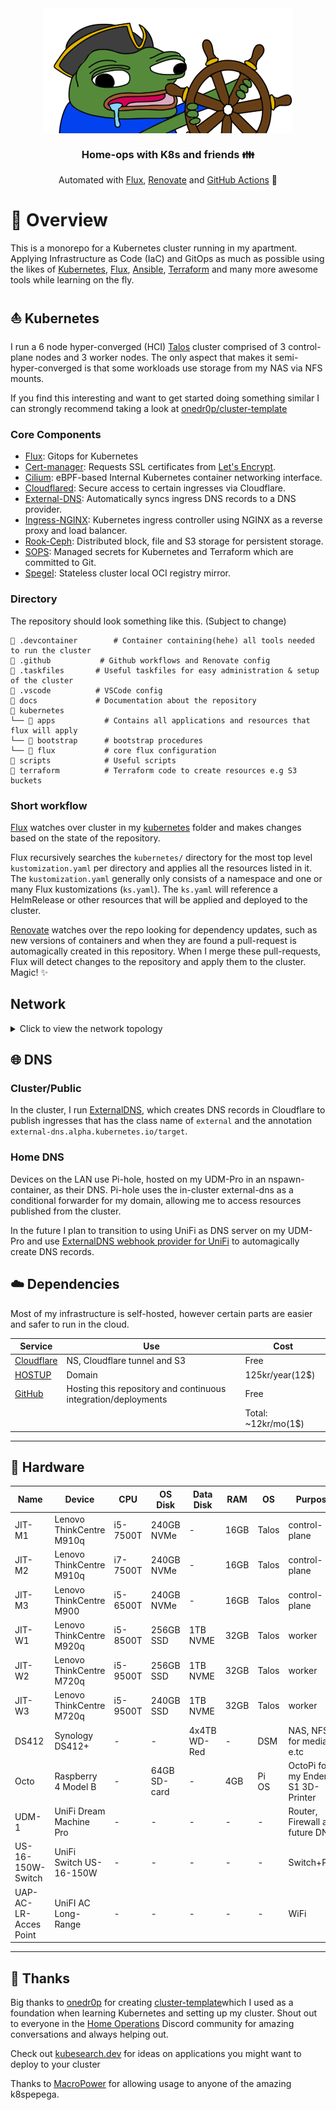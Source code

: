 <div align="center">

<img src="https://raw.githubusercontent.com/s0undy/home-ops/main/docs/assets/k8spega.png" align="center" width="400px" height="200px"/>

### Home-ops with K8s and friends 👪
Automated with [Flux](https://fluxcd.io), [Renovate](https://github.com/renovatebot/renovate) and [GitHub Actions](https://github.com/features/actions)  🤖
</div>

# 📄 Overview
This is a monorepo for a Kubernetes cluster running in my apartment. Applying Infrastructure as Code (IaC) and GitOps as much as possible using the likes of [Kubernetes](https://kubernetes.io/), [Flux](https://github.com/fluxcd/flux2), [Ansible](https://www.ansible.com/), [Terraform](https://www.terraform.io/) and many more awesome tools while learning on the fly.

## ⛵ Kubernetes
I run a 6 node hyper-converged (HCI) [Talos](https://www.talos.dev) cluster comprised of 3 control-plane nodes and 3 worker nodes. The only aspect that makes it semi-hyper-converged is that some workloads use storage from my NAS via NFS mounts.

If you find this interesting and want to get started doing something similar I can strongly recommend taking a look at [onedr0p/cluster-template](https://github.com/onedr0p/cluster-template)

### Core Components
- [Flux](https://fluxcd.io/): Gitops for Kubernetes
- [Cert-manager](https://github.com/cert-manager/cert-manager): Requests SSL certificates from [Let's Encrypt](https://letsencrypt.org/).
- [Cilium](https://github.com/cilium/cilium): eBPF-based Internal Kubernetes container networking interface.
- [Cloudflared](https://github.com/cloudflare/cloudflared): Secure access to certain ingresses via Cloudflare.
- [External-DNS](https://github.com/kubernetes-sigs/external-dns): Automatically syncs ingress DNS records to a DNS provider.
- [Ingress-NGINX](https://github.com/kubernetes/ingress-nginx): Kubernetes ingress controller using NGINX as a reverse proxy and load balancer.
- [Rook-Ceph](https://github.com/rook/rook): Distributed block, file and S3 storage for persistent storage.
- [SOPS](https://github.com/getsops/sops): Managed secrets for Kubernetes and Terraform which are committed to Git.
- [Spegel](https://github.com/spegel-org/spegel): Stateless cluster local OCI registry mirror.


### Directory
The repository should look something like this. (Subject to change)

```
📁 .devcontainer        # Container containing(hehe) all tools needed to run the cluster
📁 .github           # Github workflows and Renovate config
📁 .taskfiles       # Useful taskfiles for easy administration & setup of the cluster
📁 .vscode          # VSCode config
📁 docs             # Documentation about the repository
📁 kubernetes
└── 📁 apps           # Contains all applications and resources that flux will apply
└── 📁 bootstrap      # bootstrap procedures
└── 📁 flux           # core flux configuration
📁 scripts            # Useful scripts
📁 terraform          # Terraform code to create resources e.g S3 buckets
```
### Short workflow
[Flux](https://fluxcd.io/) watches over cluster in my [kubernetes](https://github.com/s0undy/home-ops/tree/main/kubernetes) folder and makes changes based on the state of the repository.

Flux recursively searches the `kubernetes/` directory for the most top level `kustomization.yaml` per directory and applies all the resources listed in it. The `kustomization.yaml` generally only consists of a namespace and one or many Flux kustomizations (`ks.yaml`). The `ks.yaml` will reference a HelmRelease or other resources that will be applied and deployed to the cluster.

[Renovate](https://github.com/renovatebot/renovate) watches over the repo looking for dependency updates, such as new versions of containers and when they are found a pull-request is automagically created in this repository. When I merge these pull-requests, Flux will detect changes to the repository and apply them to the cluster. Magic! ✨

## Network
<details>
  <summary>Click to view the network topology</summary>

  <img src="https://raw.githubusercontent.com/s0undy/home-ops/main/docs/assets/networktopology.png" align="center"/>
</details>

## 🌐 DNS

### Cluster/Public
In the cluster, I run [ExternalDNS](https://github.com/kubernetes-sigs/external-dns), which creates DNS records in Cloudflare to publish ingresses that has the class name of `external` and the annotation `external-dns.alpha.kubernetes.io/target`.

### Home DNS
Devices on the LAN use Pi-hole, hosted on my UDM-Pro in an nspawn-container, as their DNS. Pi-hole uses the in-cluster external-dns as a conditional forwarder for my domain, allowing me to access resources published from the cluster.

In the future I plan to transition to using UniFi as DNS server on my UDM-Pro and use [ExternalDNS webhook provider for UniFi](https://github.com/kashalls/external-dns-unifi-webhook) to automagically create DNS records.


## ☁️ Dependencies
Most of my infrastructure is self-hosted, however certain parts are easier and safer to run in the cloud.

| Service                                         | Use                                                               | Cost                |
|-------------------------------------------------|-------------------------------------------------------------------|---------------------|
| [Cloudflare](https://www.cloudflare.com/)       | NS, Cloudflare tunnel and S3                                      | Free                |
| [HOSTUP](https://www.cloudflare.com/)           | Domain                                                            | 125kr/year(12$)     |
| [GitHub](https://github.com/)                   | Hosting this repository and continuous integration/deployments    | Free                |
|                                                 |                                                                   | Total: ~12kr/mo(1$) |
---

## 🔧 Hardware
| Name               | Device                   | CPU      | OS Disk      | Data Disk     | RAM  | OS    | Purpose                             |
|------------------------|--------------------------|----------|--------------|---------------|------|-------|-------------------------------------|
| JIT-M1                 | Lenovo ThinkCentre M910q | i5-7500T | 240GB NVMe   | -             | 16GB | Talos | control-plane                       |
| JIT-M2                 | Lenovo ThinkCentre M910q | i7-7500T | 240GB NVMe   | -             | 16GB | Talos | control-plane                       |
| JIT-M3                 | Lenovo ThinkCentre M900  | i5-6500T | 240GB NVMe   | -             | 16GB | Talos | control-plane                       |
| JIT-W1                 | Lenovo ThinkCentre M920q | i5-8500T | 256GB SSD    | 1TB NVME      | 32GB | Talos | worker                              |
| JIT-W2                 | Lenovo ThinkCentre M720q | i5-9500T | 256GB SSD    | 1TB NVME      | 32GB | Talos | worker                              |
| JIT-W3                 | Lenovo ThinkCentre M720q | i5-9500T | 240GB SSD    | 1TB NVME      | 32GB | Talos | worker                              |
| DS412                  | Synology DS412+          | -        | -            | 4x4TB WD-Red  | -    | DSM   | NAS, NFS for media  e.tc            |
| Octo                   | Raspberry 4 Model B      | -        | 64GB SD-card | -             | 4GB  | Pi OS | OctoPi for my Ender 5 S1 3D-Printer |
| UDM-1                  | UniFi Dream Machine Pro  | -        | -            | -             | -    | -     | Router, Firewall and future DNS     |
| US-16-150W-Switch      | UniFi Switch US-16-150W  | -        | -            | -             | -    | -     | Switch+POE                          |
| UAP-AC-LR-Acces Point  | UniFI AC Long-Range      | -        | -            | -             | -    | -     | WiFi                                |
---

## 🤝 Thanks
Big thanks to [onedr0p](https://github.com/onedr0p) for creating [cluster-template](https://github.com/onedr0p/cluster-template)which I used as a foundation when learning Kubernetes and setting up my cluster. Shout out to everyone in the [Home Operations](https://discord.gg/home-operations) Discord community for amazing conversations and always helping out.

Check out [kubesearch.dev](https://kubesearch.dev/) for ideas on applications you might want to deploy to your cluster

Thanks to [MacroPower](https://github.com/MacroPower) for allowing usage to anyone of the amazing k8spepega.
